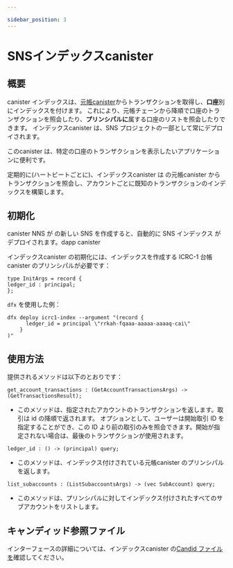 ```yaml
---

sidebar_position: 3
---
```

# SNSインデックスcanister

## 概要

canister インデックスは、[元帳canister](ledger-integration.md)からトランザクションを取得し、**口座**別にインデックスを付けます。
これにより、元帳チェーンから降順で口座のトランザクションを照会したり、**プリンシパルに**属する口座のリストを照会したりできます。
インデックスcanister は、SNS プロジェクトの一部として常にデプロイされます。

このcanister は、特定の口座のトランザクションを表示したいアプリケーションに便利です。

定期的に(ハートビートごとに)、インデックスcanister は
の元帳canister からトランザクションを照会し、アカウントごとに既知のトランザクションのインデックスを構築します。

## 初期化

canister
NNS が の新しい SNS を作成すると、自動的に SNS インデックス がデプロイされます。dapp canister

インデックスcanister の初期化には、インデックスを作成する ICRC-1 台帳canister のプリンシパルが必要です：

    type InitArgs = record {
    ledger_id : principal;
    };

`dfx` を使用した例：

``` shell
dfx deploy icrc1-index --argument "(record {
      ledger_id = principal \"rrkah-fqaaa-aaaaa-aaaaq-cai\"
    }
)"
```

## 使用方法

提供されるメソッドは以下のとおりです：

    get_account_transactions : (GetAccountTransactionsArgs) -> (GetTransactionsResult);

- このメソッドは、指定されたアカウントのトランザクションを返します。取引は id の降順で返されます。
  オプションとして、ユーザーは開始取引 ID を指定することができ、この ID より前の取引のみを照会できます。開始が指定されない場合は、最後のトランザクションが使用されます。

<!-- end list -->

    ledger_id : () -> (principal) query;

- このメソッドは、インデックス付けされている元帳canister のプリンシパルを返します。

<!-- end list -->

    list_subaccounts : (ListSubaccountsArgs) -> (vec SubAccount) query;

- このメソッドは、プリンシパルに対してインデックス付けされたすべてのサブアカウントをリストします。

## キャンディッド参照ファイル

インターフェースの詳細については、インデックスcanister の[Candid ファイルを](https://gitlab.com/dfinity-lab/public/ic/-/blob/master/rs/rosetta-api/icrc1/index/index.did)確認してください。

<!---

# SNS index canister
## Overview
The index canister fetches transactions from the [ledger canister](ledger-integration.md) and indexes them by **account**. 
It allows to query the transactions of an account in descending order from the ledger chain, and the list of accounts that belongs to a **principal**. 
An index canister is always deployed as part of an SNS project.

This canister is useful for applications that want to show the transactions of a specific account.

Regularly (at each heartbeat), the index canister will query the transactions from
the ledger canister and then build the index of known transaction per account.

## Initialization

This sections explains how to deploy an index canister in isolation.
When the NNS creates a new SNS for a dapp, it will automatically be deployed with an SNS index canister.

The index canister initialisation requires the principal of the ICRC-1 ledger canister that should be indexed:

```
type InitArgs = record {
ledger_id : principal;
};
```

Example with `dfx`:

```shell
dfx deploy icrc1-index --argument "(record {
      ledger_id = principal \"rrkah-fqaaa-aaaaa-aaaaq-cai\"
    }
)"
```

## Usage

The provided methods are:

```
get_account_transactions : (GetAccountTransactionsArgs) -> (GetTransactionsResult);
```
- This method returns the transactions for a given account. Transactions are returned in descending id order.
Optionally, the user can specify a starting transaction id allowing to only query for transactions before this id. If no start is specified, the last transaction is used.

```
ledger_id : () -> (principal) query;
```
- This method returns the principal of the ledger canister being indexed.

```
list_subaccounts : (ListSubaccountsArgs) -> (vec SubAccount) query;
```
- This method lists all indexed subaccounts for a principal.

## Candid reference file

Please check the [Candid file](https://gitlab.com/dfinity-lab/public/ic/-/blob/master/rs/rosetta-api/icrc1/index/index.did) of the index canister for the interface details.

-->
